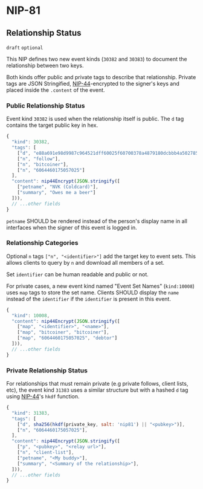 NIP-81
======

Relationship Status
-------------------

`draft` `optional`

This NIP defines two new event kinds (`30382` and `30383`) to document the relationship between two keys. 

Both kinds offer public and private tags to describe that relationship. Private tags are JSON Stringified, [NIP-44](44.md)-encrypted to the signer's keys and placed inside the `.content` of the event. 

### Public Relationship Status

Event kind `30382` is used when the relationship itself is public. The `d` tag contains the target public key in hex.

```js
{
  "kind": 30382,
  "tags": [
    ["d", "e88a691e98d9987c964521dff60025f60700378a4879180dcbbb4a5027850411"],
    ["n", "follow"],
    ["n", "bitcoiner"],
    ["n", "6064460175057025"]
  ],
  "content": nip44Encrypt(JSON.stringify([
    ["petname", "NVK (Coldcard)"],
    ["summary", "Owes me a beer"]
  ])),
  // ...other fields
}
```

`petname` SHOULD be rendered instead of the person's display name in all interfaces when the signer of this event is logged in.

### Relationship Categories

Optional `n` tags `["n", "<identifier>"]` add the target key to event sets. This allows clients to query by `n` and download all members of a set. 

Set `identifier` can be human readable and public or not. 

For private cases, a new event kind named "Event Set Names" (`kind:10008`) uses `map` tags to store the set name. Clients SHOULD display the `name` instead of the `identifier` if the `identifier` is present in this event.

```js
{
  "kind": 10008,
  "content": nip44Encrypt(JSON.stringify([
    ["map", "<identifier>", "<name>"],
    ["map", "bitcoiner", "bitcoiner"], 
    ["map", "6064460175057025", "debtor"]
  ])),
  // ...other fields
}
```

### Private Relationship Status

For relationships that must remain private (e.g private follows, client lists, etc), the event kind `31383` uses a similar structure but with a hashed `d` tag using [NIP-44](44.md)'s `hkdf` function. 

```js
{
  "kind": 31383,
  "tags": [
    ["d", sha256(hkdf(private_key, salt: 'nip81') || "<pubkey>")],
    ["n", "6064460175057025"],
  ],
  "content": nip44Encrypt(JSON.stringify([
    ["p", "<pubkey>", "<relay url>"],
    ["n", "client-list"],
    ["petname", "<My buddy>"],
    ["summary", "<Summary of the relationship>"],
  ])),
  // ...other fields
}
```